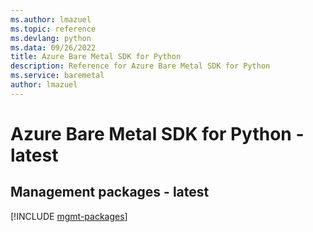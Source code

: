 ```yaml
---
ms.author: lmazuel
ms.topic: reference
ms.devlang: python
ms.data: 09/26/2022
title: Azure Bare Metal SDK for Python
description: Reference for Azure Bare Metal SDK for Python
ms.service: baremetal
author: lmazuel
---
```

# Azure Bare Metal SDK for Python - latest

## Management packages - latest
[!INCLUDE [mgmt-packages](bare-metal-mgmt-index.md)]
